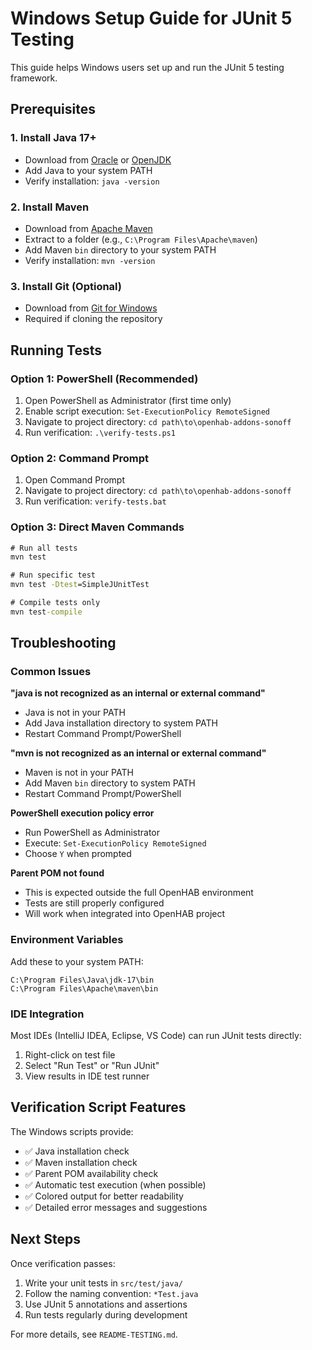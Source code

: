 # Windows Setup Guide for JUnit 5 Testing

This guide helps Windows users set up and run the JUnit 5 testing framework.

## Prerequisites

### 1. Install Java 17+
- Download from [Oracle](https://www.oracle.com/java/technologies/downloads/) or [OpenJDK](https://openjdk.org/)
- Add Java to your system PATH
- Verify installation: `java -version`

### 2. Install Maven
- Download from [Apache Maven](https://maven.apache.org/download.cgi)
- Extract to a folder (e.g., `C:\Program Files\Apache\maven`)
- Add Maven `bin` directory to your system PATH
- Verify installation: `mvn -version`

### 3. Install Git (Optional)
- Download from [Git for Windows](https://git-scm.com/download/win)
- Required if cloning the repository

## Running Tests

### Option 1: PowerShell (Recommended)
1. Open PowerShell as Administrator (first time only)
2. Enable script execution: `Set-ExecutionPolicy RemoteSigned`
3. Navigate to project directory: `cd path\to\openhab-addons-sonoff`
4. Run verification: `.\verify-tests.ps1`

### Option 2: Command Prompt
1. Open Command Prompt
2. Navigate to project directory: `cd path\to\openhab-addons-sonoff`
3. Run verification: `verify-tests.bat`

### Option 3: Direct Maven Commands
```cmd
# Run all tests
mvn test

# Run specific test
mvn test -Dtest=SimpleJUnitTest

# Compile tests only
mvn test-compile
```

## Troubleshooting

### Common Issues

**"java is not recognized as an internal or external command"**
- Java is not in your PATH
- Add Java installation directory to system PATH
- Restart Command Prompt/PowerShell

**"mvn is not recognized as an internal or external command"**
- Maven is not in your PATH
- Add Maven `bin` directory to system PATH
- Restart Command Prompt/PowerShell

**PowerShell execution policy error**
- Run PowerShell as Administrator
- Execute: `Set-ExecutionPolicy RemoteSigned`
- Choose `Y` when prompted

**Parent POM not found**
- This is expected outside the full OpenHAB environment
- Tests are still properly configured
- Will work when integrated into OpenHAB project

### Environment Variables
Add these to your system PATH:
```
C:\Program Files\Java\jdk-17\bin
C:\Program Files\Apache\maven\bin
```

### IDE Integration
Most IDEs (IntelliJ IDEA, Eclipse, VS Code) can run JUnit tests directly:
1. Right-click on test file
2. Select "Run Test" or "Run JUnit"
3. View results in IDE test runner

## Verification Script Features

The Windows scripts provide:
- ✅ Java installation check
- ✅ Maven installation check  
- ✅ Parent POM availability check
- ✅ Automatic test execution (when possible)
- ✅ Colored output for better readability
- ✅ Detailed error messages and suggestions

## Next Steps

Once verification passes:
1. Write your unit tests in `src/test/java/`
2. Follow the naming convention: `*Test.java`
3. Use JUnit 5 annotations and assertions
4. Run tests regularly during development

For more details, see `README-TESTING.md`.
